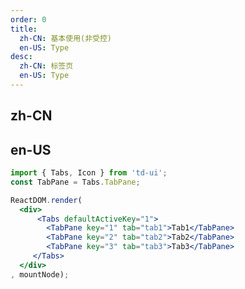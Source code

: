 ```yaml
---
order: 0
title:
  zh-CN: 基本使用(非受控)
  en-US: Type
desc:
  zh-CN: 标签页
  en-US: Type
---
```


## zh-CN


## en-US


```jsx
import { Tabs, Icon } from 'td-ui';
const TabPane = Tabs.TabPane;

ReactDOM.render(
  <div>
      <Tabs defaultActiveKey="1">
        <TabPane key="1" tab="tab1">Tab1</TabPane>
        <TabPane key="2" tab="tab2">Tab2</TabPane>
        <TabPane key="3" tab="tab3">Tab3</TabPane>
     </Tabs>
  </div>
, mountNode);
```
<style>
.td-btn {
  margin: 5px;
}
</style>
